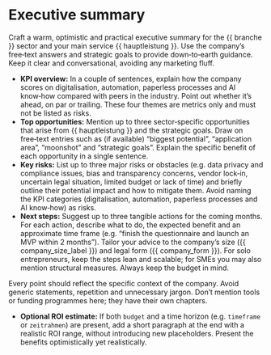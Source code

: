 # Executive summary

Craft a warm, optimistic and practical executive summary for the {{ branche }} sector and your main service {{ hauptleistung }}. Use the company’s free‑text answers and strategic goals to provide down‑to‑earth guidance. Keep it clear and conversational, avoiding any marketing fluff.

* **KPI overview:** In a couple of sentences, explain how the company scores on digitalisation, automation, paperless processes and AI know‑how compared with peers in the industry. Point out whether it’s ahead, on par or trailing. These four themes are metrics only and must not be listed as risks.
* **Top opportunities:** Mention up to three sector‑specific opportunities that arise from {{ hauptleistung }} and the strategic goals. Draw on free‑text entries such as (if available) “biggest potential”, “application area”, “moonshot” and “strategic goals”. Explain the specific benefit of each opportunity in a single sentence.
* **Key risks:** List up to three major risks or obstacles (e.g. data privacy and compliance issues, bias and transparency concerns, vendor lock‑in, uncertain legal situation, limited budget or lack of time) and briefly outline their potential impact and how to mitigate them. Avoid naming the KPI categories (digitalisation, automation, paperless processes and AI know‑how) as risks.
* **Next steps:** Suggest up to three tangible actions for the coming months. For each action, describe what to do, the expected benefit and an approximate time frame (e.g. “finish the questionnaire and launch an MVP within 2 months”). Tailor your advice to the company’s size ({{ company_size_label }}) and legal form ({{ company_form }}). For solo entrepreneurs, keep the steps lean and scalable; for SMEs you may also mention structural measures. Always keep the budget in mind.

Every point should reflect the specific context of the company. Avoid generic statements, repetition and unnecessary jargon. Don’t mention tools or funding programmes here; they have their own chapters.

* **Optional ROI estimate:** If both `budget` and a time horizon (e.g. `timeframe` or `zeitrahmen`) are present, add a short paragraph at the end with a realistic ROI range, without introducing new placeholders. Present the benefits optimistically yet realistically.